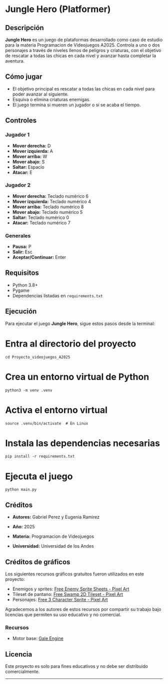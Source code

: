 # Jungle Hero (Platformer)

## Descripción

**Jungle Hero** es un juego de plataformas desarrollado como caso de estudio para la materia Programacion de Videojuegos A2025. Controla a uno o dos personajes a través de niveles llenos de peligros y criaturas, con el objetivo de rescatar a todas las chicas en cada nivel y avanzar hasta completar la aventura.

## Cómo jugar

- El objetivo principal es rescatar a todas las chicas en cada nivel para poder avanzar al siguiente.
- Esquiva o elimina criaturas enemigas.
- El juego termina si mueren un jugador o si se acaba el tiempo.

## Controles

### Jugador 1
- **Mover derecha:** D
- **Mover izquierda:** A
- **Mover arriba:** W
- **Mover abajo:** S
- **Saltar:** Espacio
- **Atacar:** E

### Jugador 2
- **Mover derecha:** Teclado numérico 6
- **Mover izquierda:** Teclado numérico 4
- **Mover arriba:** Teclado numérico 8
- **Mover abajo:** Teclado numérico 5
- **Saltar:** Teclado numérico 0
- **Atacar:** Teclado numérico 7

### Generales
- **Pausa:** P
- **Salir:** Esc
- **Aceptar/Continuar:** Enter

## Requisitos

- Python 3.8+
- Pygame
- Dependencias listadas en `requirements.txt`

## Ejecución

Para ejecutar el juego **Jungle Hero**, sigue estos pasos desde la terminal:

# Entra al directorio del proyecto
```
cd Proyecto_videojuegos_A2025
```
# Crea un entorno virtual de Python
```
python3 -m venv .venv
```
# Activa el entorno virtual
```
source .venv/bin/activate  # En Linux
```
# Instala las dependencias necesarias
```
pip install -r requirements.txt
```
# Ejecuta el juego
```
python main.py
```

## Créditos

- **Autores:** Gabriel Perez y Eugenia Ramirez

- **Año:** 2025  
- **Materia:** Programacion de Videojuegos 
- **Universidad:** Universidad de los Andes

## Créditos de gráficos

Los siguientes recursos gráficos gratuitos fueron utilizados en este proyecto:

- Enemigos y sprites: [Free Enemy Sprite Sheets - Pixel Art](https://free-game-assets.itch.io/free-enemy-sprite-sheets-pixel-art)  
- Tileset de pantano: [Free Swamp 2D Tileset - Pixel Art](https://free-game-assets.itch.io/free-swamp-2d-tileset-pixel-art)  
- Personajes: [Free 3 Character Sprite - Pixel Art](https://free-game-assets.itch.io/free-3-character-sprite-pixel-art)

Agradecemos a los autores de estos recursos por compartir su trabajo bajo licencias que permiten su uso educativo y no comercial.

### Recursos

- Motor base: [Gale Engine](https://github.com/alejandromujica/gale)

## Licencia

Este proyecto es solo para fines educativos y no debe ser distribuido comercialmente.

---
